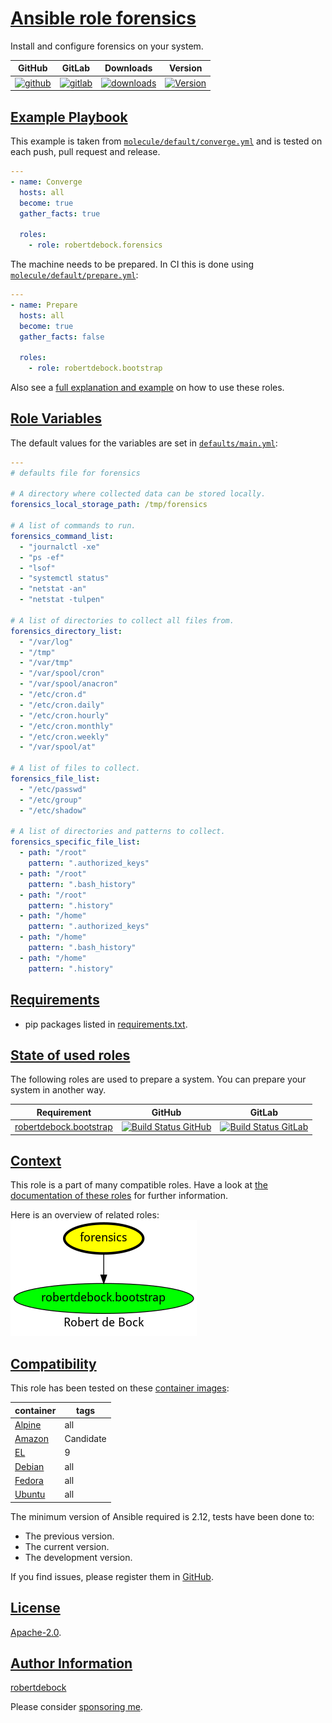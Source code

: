 # [Ansible role forensics](#forensics)

Install and configure forensics on your system.

|GitHub|GitLab|Downloads|Version|
|------|------|---------|-------|
|[![github](https://github.com/robertdebock/ansible-role-forensics/workflows/Ansible%20Molecule/badge.svg)](https://github.com/robertdebock/ansible-role-forensics/actions)|[![gitlab](https://gitlab.com/robertdebock-iac/ansible-role-forensics/badges/master/pipeline.svg)](https://gitlab.com/robertdebock-iac/ansible-role-forensics)|[![downloads](https://img.shields.io/ansible/role/d/robertdebock/forensics)](https://galaxy.ansible.com/robertdebock/forensics)|[![Version](https://img.shields.io/github/release/robertdebock/ansible-role-forensics.svg)](https://github.com/robertdebock/ansible-role-forensics/releases/)|

## [Example Playbook](#example-playbook)

This example is taken from [`molecule/default/converge.yml`](https://github.com/robertdebock/ansible-role-forensics/blob/master/molecule/default/converge.yml) and is tested on each push, pull request and release.

```yaml
---
- name: Converge
  hosts: all
  become: true
  gather_facts: true

  roles:
    - role: robertdebock.forensics
```

The machine needs to be prepared. In CI this is done using [`molecule/default/prepare.yml`](https://github.com/robertdebock/ansible-role-forensics/blob/master/molecule/default/prepare.yml):

```yaml
---
- name: Prepare
  hosts: all
  become: true
  gather_facts: false

  roles:
    - role: robertdebock.bootstrap
```

Also see a [full explanation and example](https://robertdebock.nl/how-to-use-these-roles.html) on how to use these roles.

## [Role Variables](#role-variables)

The default values for the variables are set in [`defaults/main.yml`](https://github.com/robertdebock/ansible-role-forensics/blob/master/defaults/main.yml):

```yaml
---
# defaults file for forensics

# A directory where collected data can be stored locally.
forensics_local_storage_path: /tmp/forensics

# A list of commands to run.
forensics_command_list:
  - "journalctl -xe"
  - "ps -ef"
  - "lsof"
  - "systemctl status"
  - "netstat -an"
  - "netstat -tulpen"

# A list of directories to collect all files from.
forensics_directory_list:
  - "/var/log"
  - "/tmp"
  - "/var/tmp"
  - "/var/spool/cron"
  - "/var/spool/anacron"
  - "/etc/cron.d"
  - "/etc/cron.daily"
  - "/etc/cron.hourly"
  - "/etc/cron.monthly"
  - "/etc/cron.weekly"
  - "/var/spool/at"

# A list of files to collect.
forensics_file_list:
  - "/etc/passwd"
  - "/etc/group"
  - "/etc/shadow"

# A list of directories and patterns to collect.
forensics_specific_file_list:
  - path: "/root"
    pattern: ".authorized_keys"
  - path: "/root"
    pattern: ".bash_history"
  - path: "/root"
    pattern: ".history"
  - path: "/home"
    pattern: ".authorized_keys"
  - path: "/home"
    pattern: ".bash_history"
  - path: "/home"
    pattern: ".history"
```

## [Requirements](#requirements)

- pip packages listed in [requirements.txt](https://github.com/robertdebock/ansible-role-forensics/blob/master/requirements.txt).

## [State of used roles](#state-of-used-roles)

The following roles are used to prepare a system. You can prepare your system in another way.

| Requirement | GitHub | GitLab |
|-------------|--------|--------|
|[robertdebock.bootstrap](https://galaxy.ansible.com/robertdebock/bootstrap)|[![Build Status GitHub](https://github.com/robertdebock/ansible-role-bootstrap/workflows/Ansible%20Molecule/badge.svg)](https://github.com/robertdebock/ansible-role-bootstrap/actions)|[![Build Status GitLab](https://gitlab.com/robertdebock-iac/ansible-role-bootstrap/badges/master/pipeline.svg)](https://gitlab.com/robertdebock-iac/ansible-role-bootstrap)|

## [Context](#context)

This role is a part of many compatible roles. Have a look at [the documentation of these roles](https://robertdebock.nl/) for further information.

Here is an overview of related roles:
![dependencies](https://raw.githubusercontent.com/robertdebock/ansible-role-forensics/png/requirements.png "Dependencies")

## [Compatibility](#compatibility)

This role has been tested on these [container images](https://hub.docker.com/u/robertdebock):

|container|tags|
|---------|----|
|[Alpine](https://hub.docker.com/r/robertdebock/alpine)|all|
|[Amazon](https://hub.docker.com/r/robertdebock/amazonlinux)|Candidate|
|[EL](https://hub.docker.com/r/robertdebock/enterpriselinux)|9|
|[Debian](https://hub.docker.com/r/robertdebock/debian)|all|
|[Fedora](https://hub.docker.com/r/robertdebock/fedora)|all|
|[Ubuntu](https://hub.docker.com/r/robertdebock/ubuntu)|all|

The minimum version of Ansible required is 2.12, tests have been done to:

- The previous version.
- The current version.
- The development version.

If you find issues, please register them in [GitHub](https://github.com/robertdebock/ansible-role-forensics/issues).

## [License](#license)

[Apache-2.0](https://github.com/robertdebock/ansible-role-forensics/blob/master/LICENSE).

## [Author Information](#author-information)

[robertdebock](https://robertdebock.nl/)

Please consider [sponsoring me](https://github.com/sponsors/robertdebock).
